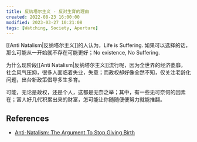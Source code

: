 ```yaml
---
title: 反纳塔尔主义 - 反对生育的理由
created: 2022-08-23 16:00:00
modified: 2023-03-27 10:21:08
tags: [Watching, Society, Aperture]
---
```


[[Anti Natalism|反纳塔尔主义]]的人认为，Life is Suffering. 如果可以选择的话，那么可能从一开始就不存在可能更好；No existence, No Suffering.

为什么现阶段[[Anti Natalism|反纳塔尔主义]]流行呢，因为全世界的经济萎靡，社会风气压抑，很多人面临着失业，失意；而政权却好像全然不知，仅关注老龄化问题，出台新政策倡导多生多育。

可能，无论是政权，还是个人，这都是无奈之举；其中，有一些无可奈何的因素在；富人好几代积累出来的财富，怎可能让你随随便便努力就能推翻。

## References

- [Anti-Natalism: The Argument To Stop Giving Birth](https://www.youtube.com/watch?v=ZcqSvdC7rWQ)
